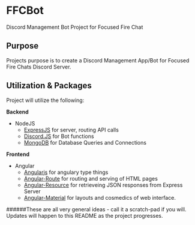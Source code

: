 FFCBot
======
Discord Management Bot Project for Focused Fire Chat

Purpose
-------
Projects purpose is to create a Discord Management App/Bot for Focused Fire Chats Discord Server.

Utilization & Packages
----------------------
Project will utilize the following:

**Backend**
- NodeJS 
    - [ExpressJS](github.com/expressjs/express) for server, routing API calls
    - [Discord.JS](github.com/hydrabolt/discord.js) for Bot functions
    - [MongoDB](github.com/mongodb/node-mongodb-native) for Database Queries and Connections

**Frontend**
- Angular
    - [Angularjs](github.com/angular/angular.js) for angulary type things
    - [Angular-Route](github.com/angular/angular.js) for routing and serving of HTML pages
    - [Angular-Resource](github.com/angular/angular.js) for retrieveing JSON responses from Express Server
    - [Angular-Material](github.com/angular/material) for layouts and cosmedics of web interface. 

######These are all very general ideas - call it a scratch-pad if you will. Updates will happen to this README as the project progresses.